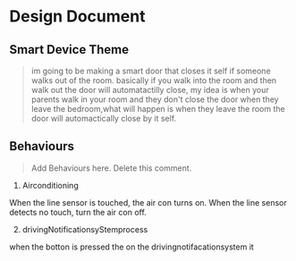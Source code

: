 # Design Document

## Smart Device Theme

>im going to be making a smart door that closes it self if someone walks out of the room. basically if you walk into the room and then walk out the door will automatactilly close, my idea is when your parents walk in your room and they don't close the door when they leave the bedroom,what will happen is when they leave the room the door will automactically close by it self.


## Behaviours

> Add Behaviours here. Delete this comment.

1. Airconditioning

When the line sensor is touched, the air con turns on.
 When the line sensor detects no touch, turn the air con off.

 2. drivingNotificationsyStemprocess


 when the botton is pressed the on the drivingnotifacationsystem it
